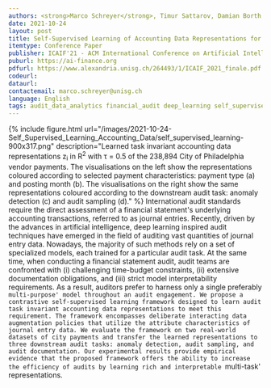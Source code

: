 ```yaml
---
authors: <strong>Marco Schreyer</strong>, Timur Sattarov, Damian Borth
date: 2021-10-24
layout: post
title: Self-Supervised Learning of Accounting Data Representations for Downstream Audit Tasks
itemtype: Conference Paper
publisher: ICAIF'21 - ACM International Conference on Artificial Intelligence in Finance
puburl: https://ai-finance.org
pdfurl: https://www.alexandria.unisg.ch/264493/1/ICAIF_2021_finale.pdf
codeurl:
dataurl:
contactemail: marco.schreyer@unisg.ch
language: English
tags: audit_data_analytics financial_audit deep_learning self_supervised_learning
---
```

{% include figure.html url="/images/2021-10-24-Self_Supervised_Learning_Accounting_Data/self_supervised_learning-900x317.png" 
description="Learned task invariant accounting data representations z<sub>i</sub> in R<sup>2</sup> with &tau; = 0.5 of the 238,894 City of Philadelphia vendor payments. The visualisations on the left show the representations coloured according to selected payment characteristics: payment type (a) and posting month (b). The visualisations on the right show the same representations coloured according to the downstream audit task: anomaly detection (c) and audit sampling (d)." %}
International audit standards require the direct assessment of a financial statement's underlying accounting transactions, referred to as journal entries. Recently, driven by the advances in artificial intelligence, deep learning inspired audit techniques have emerged in the field of auditing vast quantities of journal entry data. Nowadays, the majority of such methods rely on a set of specialized models, each trained for a particular audit task. At the same time, when conducting a financial statement audit, audit teams are confronted with (i) challenging time-budget constraints, (ii) extensive documentation obligations, and (iii) strict model interpretability requirements. As a result, auditors prefer to harness only a single preferably `multi-purpose' model throughout an audit engagement. We propose a contrastive self-supervised learning framework designed to learn audit task invariant accounting data representations to meet this requirement. The framework encompasses deliberate interacting data augmentation policies that utilize the attribute characteristics of journal entry data. We evaluate the framework on two real-world datasets of city payments and transfer the learned representations to three downstream audit tasks: anomaly detection, audit sampling, and audit documentation. Our experimental results provide empirical evidence that the proposed framework offers the ability to increase the efficiency of audits by learning rich and interpretable `multi-task' representations.
